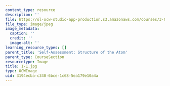 ```yaml
---
content_type: resource
description: ''
file: https://ol-ocw-studio-app-production.s3.amazonaws.com/courses/3-091sc-introduction-to-solid-state-chemistry-fall-2010/3194ecbac3406bce1c685ea179e10a4a_1-1.jpg
file_type: image/jpeg
image_metadata:
  caption: ''
  credit: ''
  image-alt: ''
learning_resource_types: []
parent_title: 'Self-Assessment: Structure of the Atom'
parent_type: CourseSection
resourcetype: Image
title: 1-1.jpg
type: OCWImage
uid: 3194ecba-c340-6bce-1c68-5ea179e10a4a
---
```

